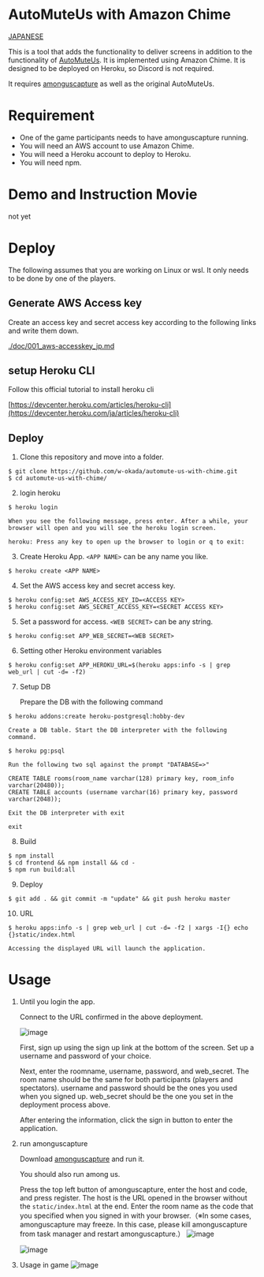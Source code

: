 # AutoMuteUs with Amazon Chime

[JAPANESE](./readme_jp.md)

This is a tool that adds the functionality to deliver screens in addition to the functionality of [AutoMuteUs](https://github.com/denverquane/automuteus). It is implemented using Amazon Chime. It is designed to be deployed on Heroku, so Discord is not required.

It requires [amonguscapture](https://github.com/automuteus/amonguscapture) as well as the original AutoMuteUs.

# Requirement

-   One of the game participants needs to have amonguscapture running.
-   You will need an AWS account to use Amazon Chime.
-   You will need a Heroku account to deploy to Heroku.
-   You will need npm.

# Demo and Instruction Movie

not yet

# Deploy

The following assumes that you are working on Linux or wsl. It only needs to be done by one of the players.

## Generate AWS Access key

Create an access key and secret access key according to the following links and write them down.

[./doc/001_aws-accesskey_jp.md](./doc/001_aws-accesskey_jp.md)

## setup Heroku CLI

Follow this official tutorial to install heroku cli

[https://devcenter.heroku.com/articles/heroku-cli](https://devcenter.heroku.com/ja/articles/heroku-cli)

## Deploy

1. Clone this repository and move into a folder.

```
$ git clone https://github.com/w-okada/automute-us-with-chime.git
$ cd automute-us-with-chime/
```

2. login heroku

```
$ heroku login
```

    When you see the following message, press enter. After a while, your browser will open and you will see the heroku login screen.

```
heroku: Press any key to open up the browser to login or q to exit:
```

3. Create Heroku App. `<APP NAME>` can be any name you like.

```
$ heroku create <APP NAME>
```

4. Set the AWS access key and secret access key.

```
$ heroku config:set AWS_ACCESS_KEY_ID=<ACCESS KEY>
$ heroku config:set AWS_SECRET_ACCESS_KEY=<SECRET ACCESS KEY>
```

5. Set a password for access. `<WEB SECRET>` can be any string.

```
$ heroku config:set APP_WEB_SECRET=<WEB SECRET>
```

6. Setting other Heroku environment variables

```
$ heroku config:set APP_HEROKU_URL=$(heroku apps:info -s | grep web_url | cut -d= -f2)
```

7. Setup DB

    Prepare the DB with the following command

```
$ heroku addons:create heroku-postgresql:hobby-dev
```

    Create a DB table. Start the DB interpreter with the following command.

```
$ heroku pg:psql
```

    Run the following two sql against the prompt "DATABASE=>"

```
CREATE TABLE rooms(room_name varchar(128) primary key, room_info varchar(20480));
CREATE TABLE accounts (username varchar(16) primary key, password varchar(2048));
```

    Exit the DB interpreter with exit

```
exit
```

8. Build

```
$ npm install
$ cd frontend && npm install && cd -
$ npm run build:all
```

9. Deploy

```
$ git add . && git commit -m "update" && git push heroku master
```

10. URL

```
$ heroku apps:info -s | grep web_url | cut -d= -f2 | xargs -I{} echo {}static/index.html
```

    Accessing the displayed URL will launch the application.

# Usage

1. Until you login the app.

    Connect to the URL confirmed in the above deployment.

    ![image](https://user-images.githubusercontent.com/48346627/146636036-4f91b311-814a-4f32-bead-cece938c7f97.png)

    First, sign up using the sign up link at the bottom of the screen. Set up a username and password of your choice.

    Next, enter the roomname, username, password, and web_secret.
    The room name should be the same for both participants (players and spectators). username and password should be the ones you used when you signed up. web_secret should be the one you set in the deployment process above.

    After entering the information, click the sign in button to enter the application.

2. run amonguscapture

    Download [amonguscapture](https://github.com/automuteus/amonguscapture) and run it.

    You should also run among us.

    Press the top left button of amonguscapture, enter the host and code, and press register.
    The host is the URL opened in the browser without the `static/index.html` at the end.
    Enter the room name as the code that you specified when you signed in with your browser.（※In some cases, amonguscapture may freeze. In this case, please kill amonguscapture from task manager and restart amonguscapture.）
    ![image](https://user-images.githubusercontent.com/48346627/146636256-3c3b6117-8177-4833-8624-5ed3287fb1d2.png)

    ![image](https://user-images.githubusercontent.com/48346627/146636283-4dd21c09-948a-4c63-ac05-711a7c2c0fa2.png)

3. Usage in game
   ![image](https://user-images.githubusercontent.com/48346627/146636810-414ab21c-a212-42b9-9520-1008bde92ab6.png)
